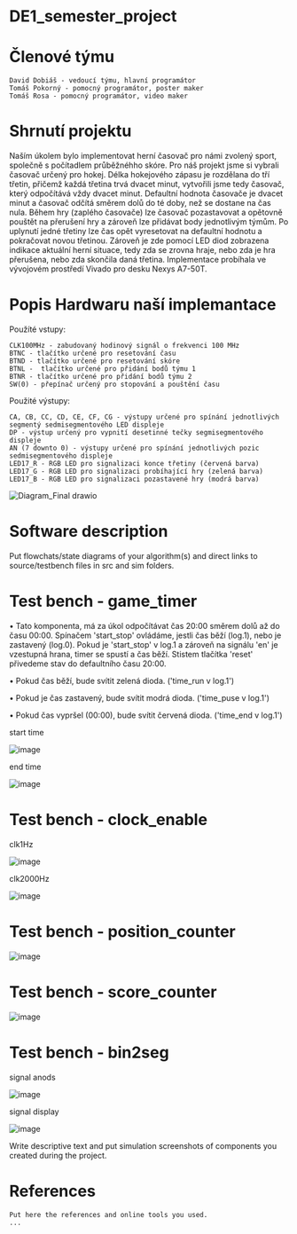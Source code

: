 # DE1_semester_project
# Členové týmu

    David Dobiáš - vedoucí týmu, hlavní programátor
    Tomáš Pokorný - pomocný programátor, poster maker
    Tomáš Rosa - pomocný programátor, video maker

# Shrnutí projektu

Naším úkolem bylo implementovat herní časovač pro námi zvolený sport, společně s počítadlem průběžnéhho skóre. Pro náš projekt jsme si vybrali časovač určený pro hokej. Délka hokejového zápasu je rozdělana do tří třetin, přičemž každá třetina trvá dvacet minut, vytvořili jsme tedy časovač, který odpočítává vždy dvacet minut. Defaultní hodnota časovače je dvacet minut a časovač odčítá směrem dolů do té doby, než se dostane na čas nula. Během hry (zaplého časovače) lze časovač pozastavovat a opětovně pouštět na přerušení hry a zároveň lze přidávat body jednotlivým týmům. Po uplynutí jedné třetiny lze čas opět vyresetovat na defaultní hodnotu a pokračovat novou třetinou. Zároveň je zde pomocí LED diod zobrazena indikace aktuální herní situace, tedy zda se zrovna hraje, nebo zda je hra přerušena, nebo zda skončila daná třetina. Implementace probíhala ve vývojovém prostředí Vivado pro desku Nexys A7-50T.

# Popis Hardwaru naší implemantace

Použíté vstupy:

    CLK100MHz - zabudovaný hodinový signál o frekvenci 100 MHz
    BTNC - tlačítko určené pro resetování času
    BTND - tlačítko určené pro resetování skóre
    BTNL -  tlačítko určené pro přidání bodů týmu 1
    BTNR - tlačítko určené pro přidání bodů týmu 2
    SW(0) - přepínač určený pro stopování a pouštění času

Použité výstupy:

    CA, CB, CC, CD, CE, CF, CG - výstupy určené pro spínání jednotlivých segmentý sedmisegmentového LED displeje
    DP - výstup určený pro vypnití desetinné tečky segmisegmentového displeje
    AN (7 downto 0) - výstupy určené pro spínání jednotlivých pozic sedmisegmentového displeje
    LED17_R - RGB LED pro signalizaci konce třetiny (červená barva)
    LED17_G - RGB LED pro signalizaci probíhající hry (zelená barva)
    LED17_B - RGB LED pro signalizaci pozastavené hry (modrá barva)

![Diagram_Final drawio](https://github.com/user-attachments/assets/187ea8ff-6f10-46ee-aa2e-ab74308ccea0)


# Software description

Put flowchats/state diagrams of your algorithm(s) and direct links to source/testbench files in src and sim folders.


# Test bench - game_timer
•    Tato komponenta, má za úkol odpočítávat čas 20:00 směrem dolů až do času 00:00. Spínačem 'start_stop' ovládáme, jestli čas běží (log.1), nebo je zastavený (log.0). Pokud je 'start_stop' v log.1 a zároveň na signálu 'en' je vzestupná hrana, timer se spustí a čas běží. Stistem tlačítka 'reset' přivedeme stav do defaultního času 20:00.

•    Pokud čas běží, bude svítit zelená dioda. ('time_run v log.1')

•    Pokud je čas zastavený, bude svítit modrá dioda. ('time_puse v log.1')

•    Pokud čas vypršel (00:00), bude svítit červená dioda. ('time_end v log.1')

start time

![image](https://github.com/user-attachments/assets/2b1d12e3-590c-4a23-9931-89833953fc49)


end time

![image](https://github.com/user-attachments/assets/8cc6134e-7f44-4e99-8ee8-7297b065fa0e)

# Test bench - clock_enable

clk1Hz

![image](https://github.com/user-attachments/assets/a5dc51df-c666-4ca1-ad01-afa8176fc6c2)

clk2000Hz

![image](https://github.com/user-attachments/assets/04c009b0-687f-4153-8ea1-8267460569d4)


# Test bench - position_counter

![image](https://github.com/user-attachments/assets/fbb1e923-d7d1-4511-851b-5ef3be76bf25)

# Test bench - score_counter

![image](https://github.com/user-attachments/assets/bd5bb028-3f0f-49eb-b3fe-aa30441edbc4)

# Test bench - bin2seg

signal anods

![image](https://github.com/user-attachments/assets/06ac7403-d577-4ee3-9759-d6fe19150125)

signal display

![image](https://github.com/user-attachments/assets/14581442-afed-4af6-96d1-129429118d39)








Write descriptive text and put simulation screenshots of components you created during the project.
# References

    Put here the references and online tools you used.
    ...
